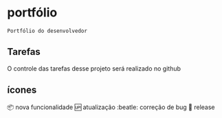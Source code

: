 # portfólio
    Portfólio do desenvolvedor

## Tarefas

O controle das tarefas desse projeto será realizado no github

## ícones

:package: nova funcionalidade
:up: atualização
:beatle: correção de bug
:checkered_flag: release